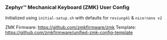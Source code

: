 ### Zephyr™ Mechanical Keyboard (ZMK) User Config

Initialized using `initial-setup.sh` with defaults for `reviung41` & `nice!nano v2`

ZMK Firmware: https://github.com/zmkfirmware/zmk
Template: https://github.com/zmkfirmware/unified-zmk-config-template
